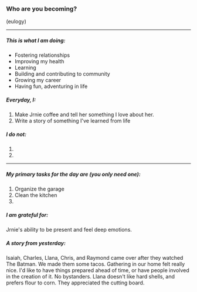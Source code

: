 ### Who are you becoming?

(eulogy)

---

##### This is what I am doing:

- Fostering relationships
- Improving my health
- Learning
- Building and contributing to community
- Growing my career
- Having fun, adventuring in life

##### Everyday, I:
1. Make Jrnie coffee and tell her something I love about her.
2. Write a story of something I've learned from life


##### I do not:
1. 
2. 

---

##### My primary tasks for the day are (you only need one):
1. Organize the garage
2. Clean the kitchen
3. 

##### I am grateful for:
Jrnie's ability to be present and feel deep emotions.


##### A story from yesterday:
Isaiah, Charles, Llana, Chris, and Raymond came over after they watched The Batman. We made them some tacos. Gathering in our home felt really nice. I'd like to have things prepared ahead of time, or have people involved in the creation of it. No bystanders. Llana doesn't like hard shells, and prefers flour to corn. They appreciated the cutting board.
